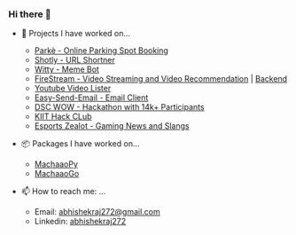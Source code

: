 ### Hi there 👋

- 🔭 Projects I have worked on...
  - [Parkè - Online Parking Spot Booking](https://parke.co.in)
  - [Shotly - URL Shortner](https://app.codedoc.tech)
  - [Witty - Meme Bot](https://messengerx.io/witty)
  - [FireStream - Video Streaming and Video Recommendation](https://stream.codedoc.tech) | [Backend](https://github.com/abhishekraj272/Video-Streaming-Backend)
  - [Youtube Video Lister](https://github.com/abhishekraj272/youtube-video-lister)
  - [Easy-Send-Email - Email Client](https://github.com/abhishekraj272/Easy-Send-Email)
  - [DSC WOW - Hackathon with 14k+ Participants](https://github.com/Diversity-In-DSC)
  - [KIIT Hack CLub](https://kiit.hackclub.com)
  - [Esports Zealot - Gaming News and Slangs](https://ezealot.github.io)

- 📦 Packages I have worked on...
  - [MachaaoPy](https://pypi.org/project/machaao/)
  - [MachaaoGo](https://pkg.go.dev/github.com/machaao/machaao-go)

  
- 📫 How to reach me: ...
  - Email: [abhishekraj272@gmail.com](abhishekraj272@gmail.com)
  - Linkedin: [abhishekraj272](https://linkedin.com/in/abhishekraj272)
